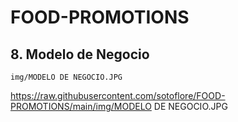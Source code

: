 # FOOD-PROMOTIONS

## 8. Modelo de Negocio
    img/MODELO DE NEGOCIO.JPG
https://raw.githubusercontent.com/sotoflore/FOOD-PROMOTIONS/main/img/MODELO DE NEGOCIO.JPG




